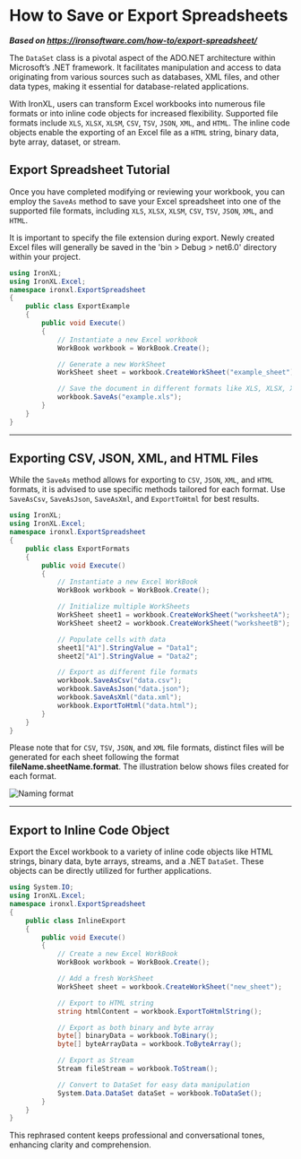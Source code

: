 # How to Save or Export Spreadsheets

***Based on <https://ironsoftware.com/how-to/export-spreadsheet/>***


The `DataSet` class is a pivotal aspect of the ADO.NET architecture within Microsoft’s .NET framework. It facilitates manipulation and access to data originating from various sources such as databases, XML files, and other data types, making it essential for database-related applications.

With IronXL, users can transform Excel workbooks into numerous file formats or into inline code objects for increased flexibility. Supported file formats include `XLS`, `XLSX`, `XLSM`, `CSV`, `TSV`, `JSON`, `XML`, and `HTML`. The inline code objects enable the exporting of an Excel file as a `HTML` string, binary data, byte array, dataset, or stream.

## Export Spreadsheet Tutorial

Once you have completed modifying or reviewing your workbook, you can employ the `SaveAs` method to save your Excel spreadsheet into one of the supported file formats, including `XLS`, `XLSX`, `XLSM`, `CSV`, `TSV`, `JSON`, `XML`, and `HTML`.

It is important to specify the file extension during export. Newly created Excel files will generally be saved in the 'bin > Debug > net6.0' directory within your project.

```cs
using IronXL;
using IronXL.Excel;
namespace ironxl.ExportSpreadsheet
{
    public class ExportExample
    {
        public void Execute()
        {
            // Instantiate a new Excel workbook
            WorkBook workbook = WorkBook.Create();

            // Generate a new WorkSheet
            WorkSheet sheet = workbook.CreateWorkSheet("example_sheet");

            // Save the document in different formats like XLS, XLSX, XLSM, CSV, TSV, JSON, XML, HTML
            workbook.SaveAs("example.xls");
        }
    }
}
```

<hr>

## Exporting CSV, JSON, XML, and HTML Files

While the `SaveAs` method allows for exporting to `CSV`, `JSON`, `XML`, and `HTML` formats, it is advised to use specific methods tailored for each format. Use `SaveAsCsv`, `SaveAsJson`, `SaveAsXml`, and `ExportToHtml` for best results.

```cs
using IronXL;
using IronXL.Excel;
namespace ironxl.ExportSpreadsheet
{
    public class ExportFormats
    {
        public void Execute()
        {
            // Instantiate a new Excel WorkBook
            WorkBook workbook = WorkBook.Create();

            // Initialize multiple WorkSheets
            WorkSheet sheet1 = workbook.CreateWorkSheet("worksheetA");
            WorkSheet sheet2 = workbook.CreateWorkSheet("worksheetB");

            // Populate cells with data
            sheet1["A1"].StringValue = "Data1";
            sheet2["A1"].StringValue = "Data2";

            // Export as different file formats
            workbook.SaveAsCsv("data.csv");
            workbook.SaveAsJson("data.json");
            workbook.SaveAsXml("data.xml");
            workbook.ExportToHtml("data.html");
        }
    }
}
```

Please note that for `CSV`, `TSV`, `JSON`, and `XML` file formats, distinct files will be generated for each sheet following the format **fileName.sheetName.format**. The illustration below shows files created for each format.

<div class="content-img-align-center">
    <div class="center-image-wrapper">
         <img src="https://ironsoftware.com/static-assets/excel/how-to/export-spreadsheet/naming-convention.webp" alt="Naming format" class="img-responsive add-shadow">
    </div>
</div>

<hr>

## Export to Inline Code Object

Export the Excel workbook to a variety of inline code objects like HTML strings, binary data, byte arrays, streams, and a .NET `DataSet`. These objects can be directly utilized for further applications.

```cs
using System.IO;
using IronXL.Excel;
namespace ironxl.ExportSpreadsheet
{
    public class InlineExport
    {
        public void Execute()
        {
            // Create a new Excel WorkBook
            WorkBook workbook = WorkBook.Create();

            // Add a fresh WorkSheet
            WorkSheet sheet = workbook.CreateWorkSheet("new_sheet");

            // Export to HTML string
            string htmlContent = workbook.ExportToHtmlString();

            // Export as both binary and byte array
            byte[] binaryData = workbook.ToBinary();
            byte[] byteArrayData = workbook.ToByteArray();

            // Export as Stream
            Stream fileStream = workbook.ToStream();

            // Convert to DataSet for easy data manipulation
            System.Data.DataSet dataSet = workbook.ToDataSet();
        }
    }
}
```
This rephrased content keeps professional and conversational tones, enhancing clarity and comprehension.